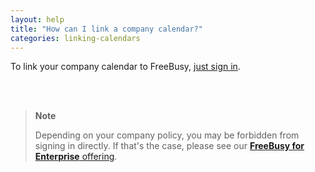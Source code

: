 ```yaml
---
layout: help
title: "How can I link a company calendar?"
categories: linking-calendars
---
```


To link your company calendar to FreeBusy, [just sign in](https://freebusy.io/connect).

<br><br>
> **Note**
>
> Depending on your company policy, you may be forbidden from signing in directly.
> If that's the case, please see our [**FreeBusy for Enterprise** offering](https://freebusy.io/enterprise).
